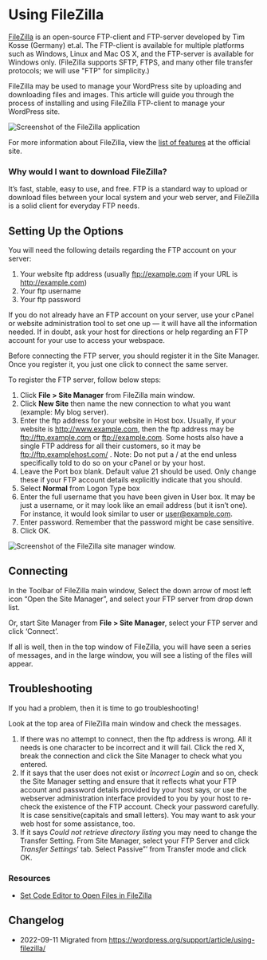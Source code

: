 # Using FileZilla

[FileZilla](https://filezilla-project.org/) is an open-source FTP-client and FTP-server developed by Tim Kosse (Germany) et.al. The FTP-client is available for multiple platforms such as Windows, Linux and Mac OS X, and the FTP-server is available for Windows only. (FileZilla supports SFTP, FTPS, and many other file transfer protocols; we will use "FTP" for simplicity.)

FileZilla may be used to manage your WordPress site by uploading and downloading files and images. This article will guide you through the process of installing and using FileZilla FTP-client to manage your WordPress site.

![Screenshot of the FileZilla application](https://wordpress.org/support/files/2018/11/podz_filezilla_1-768x513.gif)

For more information about FileZilla, view the [list of features](https://filezilla-project.org/client_features.php) at the official site.

### Why would I want to download FileZilla?
It’s fast, stable, easy to use, and free. FTP is a standard way to upload or download files between your local system and your web server, and FileZilla is a solid client for everyday FTP needs.

## Setting Up the Options

You will need the following details regarding the FTP account on your server:

1. Your website ftp address (usually ftp://example.com if your URL is http://example.com)
2. Your ftp username
3. Your ftp password

If you do not already have an FTP account on your server, use your cPanel or website administration tool to set one up — it will have all the information needed. If in doubt, ask your host for directions or help regarding an FTP account for your use to access your webspace.

Before connecting the FTP server, you should register it in the Site Manager. Once you register it, you just one click to connect the same server.

To register the FTP server, follow below steps:

1. Click **File > Site Manager** from FileZilla main window.
2. Click **New Site** then name the new connection to what you want (example: My blog server).
3. Enter the ftp address for your website in Host box. Usually, if your website is http://www.example.com, then the ftp address may be ftp://ftp.example.com or ftp://example.com. Some hosts also have a single FTP address for all their customers, so it may be ftp://ftp.examplehost.com/ . Note: Do not put a / at the end unless specifically told to do so on your cPanel or by your host.
4. Leave the Port box blank. Default value 21 should be used. Only change these if your FTP account details explicitly indicate that you should.
5. Select **Normal** from Logon Type box
6. Enter the full username that you have been given in User box. It may be just a username, or it may look like an email address (but it isn’t one). For instance, it would look similar to user or user@example.com.
7. Enter password. Remember that the password might be case sensitive.
8. Click OK.

![Screenshot of the FileZilla site manager window.](https://wordpress.org/support/files/2018/11/podz_filezilla_3-768x446.gif)

## Connecting

In the Toolbar of FileZilla main window, Select the down arrow of most left icon “Open the Site Manager”, and select your FTP server from drop down list.

Or, start Site Manager from **File > Site Manager**, select your FTP server and click ‘Connect’.

If all is well, then in the top window of FileZilla, you will have seen a series of messages, and in the large window, you will see a listing of the files will appear.

## Troubleshooting

If you had a problem, then it is time to go troubleshooting!

Look at the top area of FileZilla main window and check the messages.

1. If there was no attempt to connect, then the ftp address is wrong. All it needs is one character to be incorrect and it will fail. Click the red X, break the connection and click the Site Manager to check what you entered.
2. If it says that the user does not exist or _Incorrect Login_ and so on, check the Site Manager setting and ensure that it reflects what your FTP account and password details provided by your host says, or use the webserver administration interface provided to you by your host to re-check the existence of the FTP account. Check your password carefully. It is case sensitive(capitals and small letters). You may want to ask your web host for some assistance, too.
3. If it says _Could not retrieve directory listing_ you may need to change the Transfer Setting. From Site Manager, select your FTP Server and click *Transfer Settings*’ tab. Select Passive”’ from Transfer mode and click OK.

### Resources

* [Set Code Editor to Open Files in FileZilla](http://wpsites.net/tools/set-application-to-open-file-types-in-filezilla-using-mac/)

## Changelog

- 2022-09-11 Migrated from https://wordpress.org/support/article/using-filezilla/

